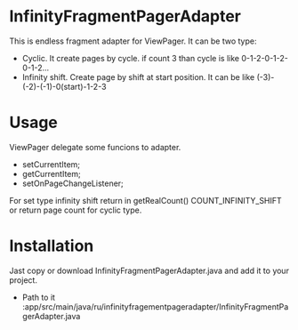 # InfinityFragmentPagerAdapter
This is endless fragment adapter for ViewPager. It can be two type:
- Cyclic. It create pages by cycle. if count 3 than cycle is like 0-1-2-0-1-2-0-1-2...
- Infinity shift. Create page by shift at start position. It can be like (-3)-(-2)-(-1)-0(start)-1-2-3

# Usage
ViewPager delegate some funcions to adapter.
- setCurrentItem;
- getCurrentItem;
- setOnPageChangeListener;

For set type infinity shift return in getRealCount() COUNT_INFINITY_SHIFT or return page count for cyclic type.

# Installation
Jast copy or download InfinityFragmentPagerAdapter.java and add it to your project.
- Path to it :app/src/main/java/ru/infinityfragementpageradapter/InfinityFragmentPagerAdapter.java
